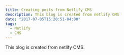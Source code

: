 ```yaml
---
title: Creating posts from Netlify CMS
description: This blog is created from netlify CMS
date: "2017-07-05T15:20:51-04:00"
tags:
  - Netlify
  - CMS
---
```


This blog is created from netlify CMS.
